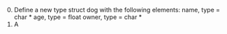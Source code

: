 0. Define a new type struct dog with the following elements:
	name, type = char *
	age, type = float
	owner, type = char *
1. A
